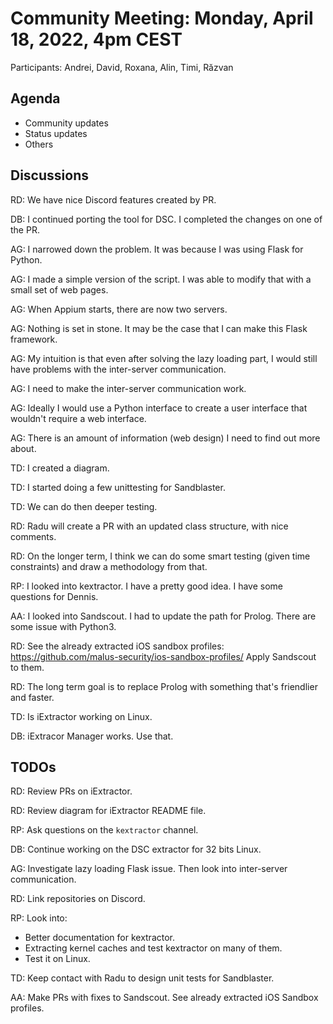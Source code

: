 # Community Meeting: Monday, April 18, 2022, 4pm CEST

Participants: Andrei, David, Roxana, Alin, Timi, Răzvan

## Agenda

* Community updates
* Status updates
* Others

## Discussions

RD: We have nice Discord features created by PR.

DB: I continued porting the tool for DSC.
I completed the changes on one of the PR.

AG: I narrowed down the problem.
It was because I was using Flask for Python.

AG: I made a simple version of the script.
I was able to modify that with a small set of web pages.

AG: When Appium starts, there are now two servers.

AG: Nothing is set in stone.
It may be the case that I can make this Flask framework.

AG: My intuition is that even after solving the lazy loading part, I would still have problems with the inter-server communication.

AG: I need to make the inter-server communication work.

AG: Ideally I would use a Python interface to create a user interface that wouldn't require a web interface.

AG: There is an amount of information (web design) I need to find out more about.

TD: I created a diagram.

TD: I started doing a few unittesting for Sandblaster.

TD: We can do then deeper testing.

RD: Radu will create a PR with an updated class structure, with nice comments.

RD: On the longer term, I think we can do some smart testing (given time constraints) and draw a methodology from that.

RP: I looked into kextractor.
I have a pretty good idea.
I have some questions for Dennis.

AA: I looked into Sandscout.
I had to update the path for Prolog.
There are some issue with Python3.

RD: See the already extracted iOS sandbox profiles: https://github.com/malus-security/ios-sandbox-profiles/
Apply Sandscout to them.

RD: The long term goal is to replace Prolog with something that's friendlier and faster.

TD: Is iExtractor working on Linux.

DB: iExtracor Manager works.
Use that.

## TODOs

RD: Review PRs on iExtractor.

RD: Review diagram for iExtractor README file.

RP: Ask questions on the `kextractor` channel.

DB: Continue working on the DSC extractor for 32 bits Linux.

AG: Investigate lazy loading Flask issue.
Then look into inter-server communication.

RD: Link repositories on Discord.

RP: Look into:
* Better documentation for kextractor.
* Extracting kernel caches and test kextractor on many of them.
* Test it on Linux.

TD: Keep contact with Radu to design unit tests for Sandblaster.

AA: Make PRs with fixes to Sandscout.
See already extracted iOS Sandbox profiles.
